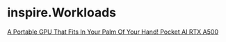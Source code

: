 # inspire.Workloads
[A Portable GPU That Fits In Your Palm Of Your Hand! Pocket AI RTX A500](https://youtu.be/iP_8TzDGGVU)
